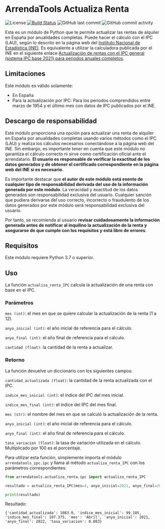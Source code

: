 # ArrendaTools Actualiza Renta
![License](https://img.shields.io/github/license/hokus15/ArrendaToolsActualizaRenta)
[![Build Status](https://github.com/hokus15/ArrendaToolsActualizaRenta/actions/workflows/main.yml/badge.svg)](https://github.com/hokus15/ArrendaToolsActualizaRenta/actions)
![GitHub last commit](https://img.shields.io/github/last-commit/hokus15/ArrendaToolsActualizaRenta?logo=github)
![GitHub commit activity](https://img.shields.io/github/commit-activity/m/hokus15/ArrendaToolsActualizaRenta?logo=github)

Este es un módulo de Python que te permite actualizar las rentas de alquiler en España por anualidades completas.
Puede hacer el cálculo con el IPC (LAU), según lo descrito en la página web del [Instituto Nacional de Estadística (INE)](https://www.ine.es/ss/Satellite?c=Page&cid=1254735905720&pagename=ProductosYServicios%2FPYSLayout&L=0&p=1254735893337). Es equivalente a utilizar la calculadora publicada por el INE en el siguiente enlace [Actualización de rentas con el IPC general (sistema IPC base 2021) para periodos anuales completos](https://www.ine.es/calcula).

## Limitaciones
Este módulo es válido solamente:
- En España
- Para la actualización por IPC: Para los periodos comprendidos entre marzo de 1954 y el último mes con datos de IPC publicados por el INE.

## Descargo de responsabilidad
Este módulo proporciona una opción para actualizar una renta de alquiler en España por anualidades completas usando varios métodos como el IPC (LAU) y realiza los cálculos necesarios conectándose a la página web del INE. Sin embargo, es importante tener en cuenta que este módulo no garantiza el cálculo correcto ni sirve como certificación oficial ante el arrendatario. **El usuario es responsable de verificar la exactitud de los datos generados y de obtener el certificado correspondiente en la página web del INE si es necesario.**

Es importante destacar que **el autor de este módulo está exento de cualquier tipo de responsabilidad derivada del uso de la información generada por este módulo**. La veracidad y exactitud de los datos generados son responsabilidad exclusiva del usuario. Cualquier sanción que pudiera derivarse del uso correcto, incorrecto o fraudulento de los datos generados por este módulo será responsabilidad exclusiva del usuario.

Por tanto, se recomienda al usuario **revisar cuidadosamente la información generada antes de notificar al inquilino la actualización de la renta y asegurarse de que cumple con los requisitos y está libre de errores**.

## Requisitos

Este módulo requiere Python 3.7 o superior.

## Uso

La función `actualiza_renta_IPC` calcula la actualización de una renta con base en el IPC.

### Parámetros
`mes (int)`: el mes en que se quiere calcular la actualización de la renta (1 a 12).

`anyo_inicial (int)`: el año inicial de referencia para el cálculo.

`anyo_final (int)`: el año final de referencia para el cálculo.

`cantidad (float)`: la cantidad de la renta a actualizar.

### Retorno
La función devuelve un diccionario con los siguientes campos:

`cantidad_actualizada (float)`: la cantidad de la renta actualizada con el IPC.

`indice_mes_inicial (int)`: el índice del IPC del mes inicial.

`indice_mes_final (int)`: el índice del IPC del mes final.

`mes (str)`: el nombre del mes en que se calculó la actualización de la renta.

`anyo_inicial (int)`: el año inicial de referencia para el cálculo.

`anyo_final (int)`: el año final de referencia para el cálculo.

`tasa_variacion (float)`: la tasa de variación utilizada en el cálculo. Multiplicado por 100 es el porcentaje.

Para utilizar esta función, simplemente importa el módulo `arrendatools_ipc.ipc` y llama al método `actualiza_renta_IPC` con los parámetros correspondientes:

```python
from arrendatools.actualiza_renta.ipc import actualiza_renta_IPC

resultado = actualiza_renta_IPC(mes=4, anyo_inicial=2021, anyo_final=2022, cantidad=1000)

print(resultado)
```

Resultado:
```
{'cantidad_actualizada': 1083.0, 'indice_mes_inicial': 99.105, 'indice_mes_final': 107.375, 'mes': 'Abril', 'anyo_inicial': 2021, 'anyo_final': 2022, 'tasa_variacion': 0.083}
```
